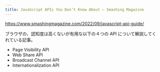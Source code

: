 ```yaml
---
title: JavaScript APIs You Don’t Know About — Smashing Magazine
---
```


https://www.smashingmagazine.com/2022/09/javascript-api-guide/

ブラウザの、認知度は高くないが有用な以下の４つの API について解説してくれている記事。

- Page Visibility API
- Web Share API
- Broadcast Channel API
- Internationalization API
